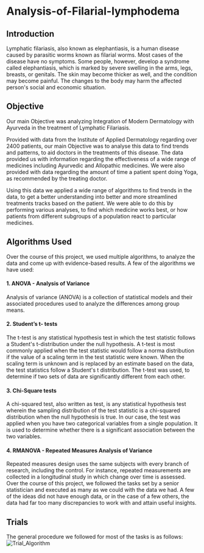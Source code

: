 # Analysis-of-Filarial-lymphodema

## Introduction

Lymphatic filariasis, also known as elephantiasis, is a human disease caused by parasitic worms known as filarial worms. Most cases of the disease have no symptoms. Some people, however, develop a syndrome called elephantiasis, which is marked by severe swelling in the arms, legs, breasts, or genitals. The skin may become thicker as well, and the condition may become painful. The changes to the body may harm the affected person's social and economic situation.


## Objective 

Our main Objective was analyzing Integration of Modern Dermatology with Ayurveda in the treatment of Lymphatic Filariasis.

Provided with data from the Institute of Applied Dermatology regarding over 2400 patients, our main Objective was to analyse this data to find trends and patterns, to aid doctors in the treatments of this disease. The data provided us with information regarding the effectiveness of a wide range of medicines including Ayurvedic and Allopathic medicines. We were also provided with data regarding the amount of time a  patient spent doing Yoga, as recommended by the treating doctor.

Using this data we applied a  wide range of algorithms to find trends in the data, to get a  better understanding into better and more streamlined treatments tracks based on the patient. We were able to do this by performing various analyses, to find which medicine works best, or how patients from different subgroups of a  population react to particular medicines.


## Algorithms Used

Over the course of this project, we used multiple algorithms, to analyze the data and come up with evidence-based results. A  few of the algorithms we have used:

#### 1. ANOVA -  Analysis of Variance
Analysis of variance (ANOVA) is a  collection of statistical models and their associated procedures used to analyze the differences among group means.

#### 2. Student’s t- tests
The t-test is any statistical hypothesis test in which the test statistic follows a  Student's t-distribution under the null hypothesis. A t-test is most commonly applied when the test statistic would follow a  norma distribution if the value of a  scaling term in the test statistic were known. When the scaling term is unknown and is replaced by an estimate based on the data, the test statistics follow a  Student's t  distribution. The t-test was used, to determine if two sets of data are significantly different from each other.

#### 3. Chi-Square tests 
A chi-squared test, also written as test, is any statistical hypothesis test wherein the sampling distribution of the test statistic is a  chi-squared distribution when the null hypothesis is true. 
In our case, the test was applied when you have two categorical variables from a  single population. It is used to determine whether there is a  significant association between the two variables.

#### 4. RMANOVA -  Repeated Measures Analysis of Variance
Repeated measures design uses the same subjects with every branch of research, including the control. For instance, repeated measurements are collected in a  longitudinal study in which change over time is assessed.
Over the course of this project, we followed the tasks set by a  senior statistician and executed as many as we could with the data we had. A  few of the ideas did not have enough data, or in the case of a  few others, the data had far too many discrepancies to work with and attain useful insights.


## Trials

The general procedure we followed for most of the tasks is as follows:
![Trial_Algorithm](https://i.imgur.com/undefined.png)

